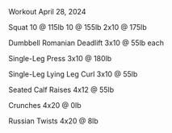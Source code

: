 Workout April 28, 2024

Squat
10 @ 115lb
10 @ 155lb
2x10 @ 175lb

Dumbbell Romanian Deadlift
3x10 @ 55lb each

Single-Leg Press
3x10 @ 180lb

Single-Leg Lying Leg Curl
3x10 @ 55lb

Seated Calf Raises
4x12 @ 55lb

Crunches
4x20 @ 0lb

Russian Twists
4x20 @ 8lb